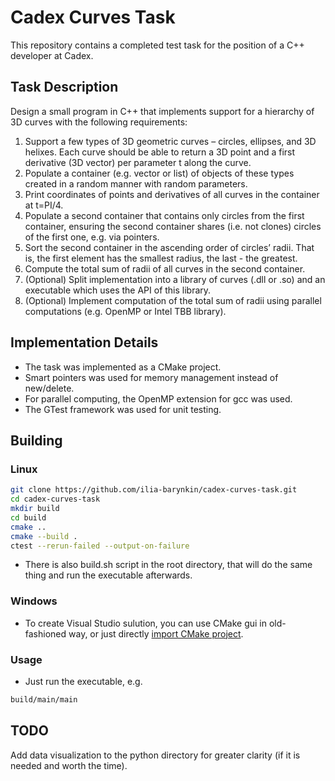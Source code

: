 # Cadex Curves Task

This repository contains a completed test task for the position of a C++ developer at Cadex.

## Task Description

Design a small program in C++ that implements support for a hierarchy of 3D curves with the following requirements:
1. Support a few types of 3D geometric curves – circles, ellipses, and 3D helixes. Each curve should be able to return a 3D point and a first derivative (3D vector) per parameter t along the curve.
2. Populate a container (e.g. vector or list) of objects of these types created in a random manner with random parameters.
3. Print coordinates of points and derivatives of all curves in the container at t=PI/4.
4. Populate a second container that contains only circles from the first container, ensuring the second container shares (i.e. not clones) circles of the first one, e.g. via pointers.
5. Sort the second container in the ascending order of circles’ radii. That is, the first element has the smallest radius, the last - the greatest.
6. Compute the total sum of radii of all curves in the second container.
7. (Optional) Split implementation into a library of curves (.dll or .so) and an executable which uses the API of this library.
8. (Optional) Implement computation of the total sum of radii using parallel computations (e.g. OpenMP or Intel TBB library).

## Implementation Details

- The task was implemented as a CMake project.
- Smart pointers was used for memory management instead of new/delete.
- For parallel computing, the OpenMP extension for gcc was used.
- The GTest framework was used for unit testing.

## Building

### Linux

```bash
git clone https://github.com/ilia-barynkin/cadex-curves-task.git
cd cadex-curves-task
mkdir build
cd build
cmake ..
cmake --build .
ctest --rerun-failed --output-on-failure
```

- There is also build.sh script in the root directory, that will do the same thing and run the executable afterwards.

### Windows

- To create Visual Studio sulution, you can use CMake gui in old-fashioned way, or just directly [import CMake project](https://learn.microsoft.com/en-us/cpp/build/cmake-projects-in-visual-studio?view=msvc-170).

### Usage

- Just run the executable, e.g.

```bash
build/main/main
```

## TODO

Add data visualization to the python directory for greater clarity (if it is needed and worth the time).
